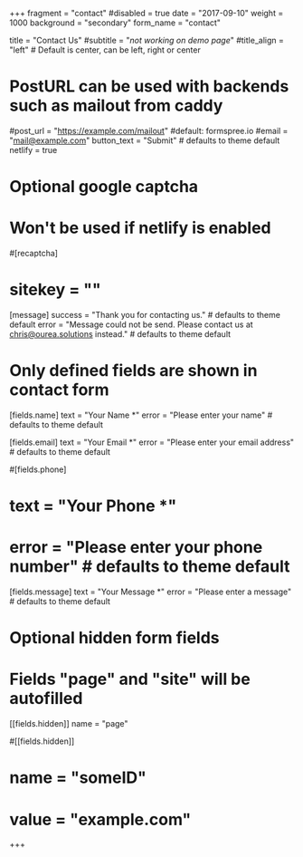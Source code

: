 +++
fragment = "contact"
#disabled = true
date = "2017-09-10"
weight = 1000
background = "secondary"
form_name = "contact"

title = "Contact Us"
#subtitle  = "*not working on demo page*"
#title_align = "left" # Default is center, can be left, right or center

# PostURL can be used with backends such as mailout from caddy
#post_url = "https://example.com/mailout" #default: formspree.io
#email = "mail@example.com"
button_text = "Submit" # defaults to theme default
netlify = true

# Optional google captcha
# Won't be used if netlify is enabled
#[recaptcha]
#  sitekey = ""

[message]
  success = "Thank you for contacting us." # defaults to theme default
  error = "Message could not be send. Please contact us at chris@ourea.solutions instead." # defaults to theme default

# Only defined fields are shown in contact form
[fields.name]
  text = "Your Name *"
  error = "Please enter your name" # defaults to theme default

[fields.email]
  text = "Your Email *"
  error = "Please enter your email address" # defaults to theme default

#[fields.phone]
#  text = "Your Phone *"
#  error = "Please enter your phone number" # defaults to theme default

[fields.message]
  text = "Your Message *"
  error = "Please enter a message" # defaults to theme default

# Optional hidden form fields
# Fields "page" and "site" will be autofilled
[[fields.hidden]]
  name = "page"

#[[fields.hidden]]
#  name = "someID"
#  value = "example.com"
+++